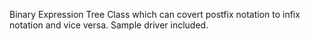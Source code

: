Binary Expression Tree Class which can covert postfix notation to infix notation and vice versa. Sample driver included.
